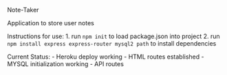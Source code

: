 Note-Taker

Application to store user notes 

Instructions for use: 
    1. run `npm init` to load package.json into project 
    2. run `npm install express express-router mysql2 path` to install dependencies 

Current Status: 
    - Heroku deploy working 
    - HTML routes established
    - MYSQL initialization working 
    - API routes 


    